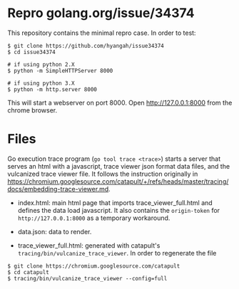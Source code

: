 # Repro golang.org/issue/34374

This repository contains the minimal repro case. In order to test:

```
$ git clone https://github.com/hyangah/issue34374
$ cd issue34374

# if using python 2.X
$ python -m SimpleHTTPServer 8000 

# if using python 3.X
$ python -m http.server 8000
```

This will start a webserver on port 8000. Open http://127.0.0.1:8000 from the chrome browser.

# Files

Go execution trace program (`go tool trace <trace>`) starts 
a server that serves an html with a javascript, trace viewer
json format data files, and the vulcanized trace viewer file. 
It follows the instruction originally in https://chromium.googlesource.com/catapult/+/refs/heads/master/tracing/docs/embedding-trace-viewer.md.


 - index.html: main html page that imports trace_viewer_full.html and defines the data load javascript.
   It also contains the `origin-token` for `http://127.0.0.1:8000` as a temporary workaround.

 - data.json: data to render.

 - trace_viewer_full.html: generated with catapult's `tracing/bin/vulcanize_trace_viewer`.
   In order to regenerate the file

```
$ git clone https://chromium.googlesource.com/catapult
$ cd catapult
$ tracing/bin/vulcanize_trace_viewer --config=full
```


